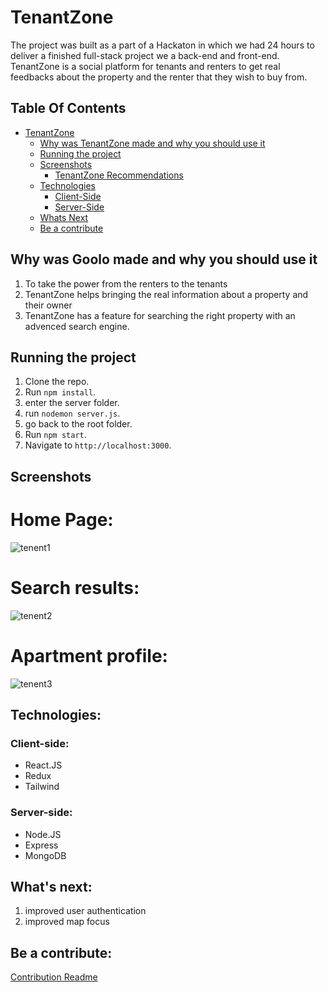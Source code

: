 # TenantZone
The project was built as a part of a Hackaton in which we had 24 hours to deliver a finished full-stack project we a back-end and front-end.
TenantZone is a social platform for tenants and renters to get real feedbacks about the property and the renter that they wish to buy from.

## Table Of Contents

- [TenantZone](#TenantZone)
  - [Why was TenantZone made and why you should use it](#Why-was-TenantZone-made-and-why-you-should-use-it)
  - [Running the project](#running-the-project)
  - [Screenshots](#screenshots)
    - [TenantZone Recommendations](#TenantZone-Recommendations)
  - [Technologies](#technologies)
    - [Client-Side](#client-side)
    - [Server-Side](#server-side)
  - [Whats Next](#whats-next)
  - [Be a contribute](#be-a-contribute)

## Why was Goolo made and why you should use it

1. To take the power from the renters to the tenants
2. TenantZone helps bringing the real information about a property and their owner
3. TenantZone has a feature for searching the right property with an advenced search engine.

## Running the project

1. Clone the repo.
2. Run `npm install`.
3. enter the server folder.
4. run `nodemon server.js`.
5. go back to the root folder.
6. Run `npm start`.
7. Navigate to `http://localhost:3000`.

## Screenshots

# Home Page:

![tenent1](https://user-images.githubusercontent.com/110329485/197391571-38173d65-4756-45a9-b42c-c6a198bf6de8.jpeg)

# Search results:

![tenent2](https://user-images.githubusercontent.com/110329485/197391601-b0587b19-9393-4831-85f4-dfad838d5151.jpeg)

# Apartment profile:

![tenent3](https://user-images.githubusercontent.com/110329485/197391613-720bf05a-57f4-481f-bd89-f98e021505a6.jpeg)


## Technologies:

### Client-side:

- React.JS
- Redux
- Tailwind

### Server-side:

- Node.JS
- Express
- MongoDB

## What's next:

1. improved user authentication
2. improved map focus

## Be a contribute:

<a href="/CONTRIBUTION.md">Contribution Readme</a>
